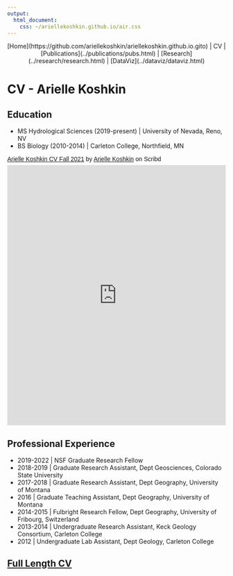 ```yaml
---
output: 
  html_document: 
    css: ~/ariellekoshkin.github.io/air.css
---
```

<center>
[Home](https://github.com/ariellekoshkin/ariellekoshkin.github.io.gito) | CV | [Publications](../publications/pubs.html) | [Research](../research/research.html) | [DataViz](../dataviz/dataviz.html)
</center>

# CV - Arielle Koshkin

## Education

- MS Hydrological Sciences (2019-present) | University of Nevada, Reno, NV
- BS Biology (2010-2014) | Carleton College, Northfield, MN

<p  style=" margin: 12px auto 6px auto; font-family: Helvetica,Arial,Sans-serif; font-style: normal; font-variant: normal; font-weight: normal; font-size: 14px; line-height: normal; font-size-adjust: none; font-stretch: normal; -x-system-font: none; display: block;">   <a title="View Arielle Koshkin CV Fall 2021 on Scribd" href="https://www.scribd.com/document/545342915/Arielle-Koshkin-CV-Fall-2021#from_embed"  style="text-decoration: underline;" >Arielle Koshkin CV Fall 2021</a> by <a title="View Arielle Koshkin's profile on Scribd" href="https://www.scribd.com/user/583295233/Arielle-Koshkin#from_embed"  style="text-decoration: underline;" >Arielle Koshkin</a> on Scribd</p><iframe class="scribd_iframe_embed" title="Arielle Koshkin CV Fall 2021" src="https://www.scribd.com/embeds/545342915/content?start_page=1&view_mode=scroll&access_key=key-TFv0VBDKujOxsAwpY0zJ" data-auto-height="true" data-aspect-ratio="0.7729220222793488" scrolling="no" id="doc_59868" width="100%" height="600" frameborder="0"></iframe><script type="text/javascript">(function() { var scribd = document.createElement("script"); scribd.type = "text/javascript"; scribd.async = true; scribd.src = "https://www.scribd.com/javascripts/embed_code/inject.js"; var s = document.getElementsByTagName("script")[0]; s.parentNode.insertBefore(scribd, s); })();</script>

## Professional Experience

- 2019-2022 | NSF Graduate Research Fellow
- 2018-2019 | Graduate Research Assistant, Dept Geosciences, Colorado State University
- 2017-2018 | Graduate Research Assistant, Dept Geography, University of Montana
- 2016 | Graduate Teaching Assistant, Dept Geography, University of Montana
- 2014-2015 | Fulbright Research Fellow, Dept Geography, University of Fribourg, Switzerland
- 2013-2014 | Undergraduate Research Assistant, Keck Geology Consortium, Carleton College
- 2012 | Undergraduate Lab Assistant, Dept Geology, Carleton College

## [Full Length CV](cv.pdf)
